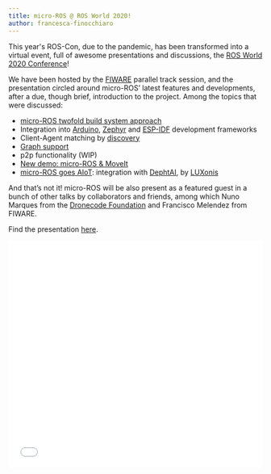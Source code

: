```yaml
---
title: micro-ROS @ ROS World 2020! 
author: francesca-finocchiaro
---
```


This year's ROS-Con, due to the pandemic, has been transformed into a virtual event, full of awesome presentations and discussions, the [ROS World 2020 Conference](https://roscon.ros.org/world/2020/)!

We have been hosted by the [FIWARE](https://www.fiware.org/) parallel track session, and the presentation circled around micro-ROS’ latest features and developments, after a due, though brief, introduction to the project. Among the topics that were discussed:

- [micro-ROS twofold build system approach](https://github.com/micro-ROS/micro_ros_setup/pull/190)
- Integration into [Arduino](https://github.com/micro-ROS/micro_ros_arduino), [Zephyr](https://github.com/micro-ROS/micro_ros_zephyr_module) and [ESP-IDF](https://github.com/micro-ROS/micro_ros_espidf_component) development frameworks
- Client-Agent matching by [discovery](https://discourse.ros.org/t/discovery-in-micro-ros/16611)
- [Graph support](https://discourse.ros.org/t/graph-support-in-micro-ros/17266)
- p2p functionality (WIP)
- [New demo: micro-ROS & MoveIt](https://github.com/micro-ROS/micro-ROS_moveit2_demo)
- [micro-ROS goes AIoT](https://discourse.ros.org/t/micro-ros-goes-aiot/17407): integration with [DephtAI](https://luxonis.com/depthai), by [LUXonis](https://luxonis.com/)

And that’s not it! micro-ROS will be also present as a featured guest in a bunch of other talks by collaborators and friends, among which Nuno Marques from the [Dronecode Foundation](https://www.dronecode.org/) and Francisco Melendez from FIWARE.

Find the presentation [here](/download/ROSCon2020-FrancescaFinocchiaro.pdf).

<embed src="/download/ROSCon2020-FrancescaFinocchiaro.pdf" type="application/pdf" width="100%" height="450px"/>
